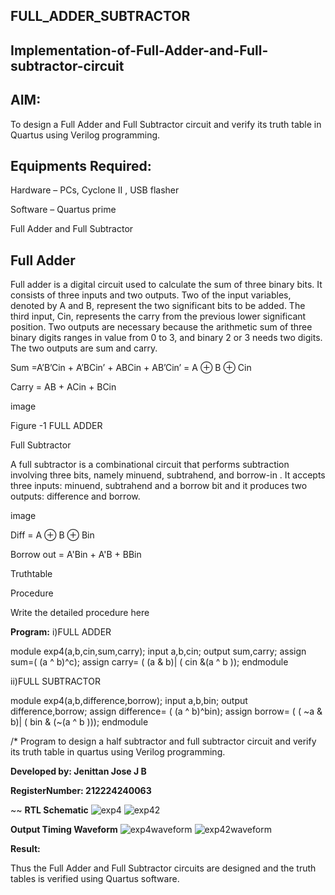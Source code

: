 ## FULL_ADDER_SUBTRACTOR
## Implementation-of-Full-Adder-and-Full-subtractor-circuit

## AIM:

To design a Full Adder and Full Subtractor circuit and verify its truth table in Quartus using Verilog programming.

## Equipments Required:

Hardware – PCs, Cyclone II , USB flasher

Software – Quartus prime

Full Adder and Full Subtractor

## Full Adder

Full adder is a digital circuit used to calculate the sum of three binary bits. It consists of three inputs and two outputs. Two of the input variables, denoted by A and B, represent the two significant bits to be added. The third input, Cin, represents the carry from the previous lower significant position. Two outputs are necessary because the arithmetic sum of three binary digits ranges in value from 0 to 3, and binary 2 or 3 needs two digits. The two outputs are sum and carry.

Sum =A’B’Cin + A’BCin’ + ABCin + AB’Cin’ = A ⊕ B ⊕ Cin

Carry = AB + ACin + BCin

image

Figure -1 FULL ADDER

Full Subtractor

A full subtractor is a combinational circuit that performs subtraction involving three bits, namely minuend, subtrahend, and borrow-in . It accepts three inputs: minuend, subtrahend and a borrow bit and it produces two outputs: difference and borrow.

image

Diff = A ⊕ B ⊕ Bin

Borrow out = A'Bin + A'B + BBin

Truthtable

Procedure

Write the detailed procedure here

**Program:**
i)FULL ADDER

module exp4(a,b,cin,sum,carry);
input a,b,cin;
output sum,carry;
assign sum=( (a ^ b)^c);
assign carry= ( (a & b)| ( cin &(a ^ b ));
endmodule

ii)FULL SUBTRACTOR

module exp4(a,b,difference,borrow);
input a,b,bin;
output difference,borrow;
assign difference= ( (a ^ b)^bin);
assign borrow= ( ( ~a & b)| ( bin & (~(a ^ b )));
endmodule

/* Program to design a half subtractor and full subtractor circuit and verify its truth table in quartus using Verilog programming.

**Developed by: Jenittan Jose J B**

**RegisterNumber: 212224240063**

~~
**RTL Schematic**
![exp4](https://github.com/user-attachments/assets/8d0d45ea-d99e-4459-96ff-baaef854fb55)
![exp42](https://github.com/user-attachments/assets/df56a113-12d7-4e01-a4b9-526dda0ff6f1)

**Output Timing Waveform**
![exp4waveform](https://github.com/user-attachments/assets/5b72abb0-72e9-4995-bf84-09c4b08cbb5a)
![exp42waveform](https://github.com/user-attachments/assets/2de04fc9-09f6-4762-80dd-1fef5e65e0af)


**Result:**

Thus the Full Adder and Full Subtractor circuits are designed and the truth tables is verified using Quartus software.


